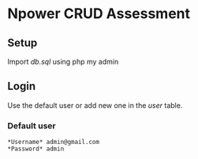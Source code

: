 # Npower CRUD Assessment 

## Setup

Import *db.sql* using php my admin

## Login

Use the default user or add new one in the *user* table.

### Default user
    *Username* admin@gmail.com
    *Password* admin

